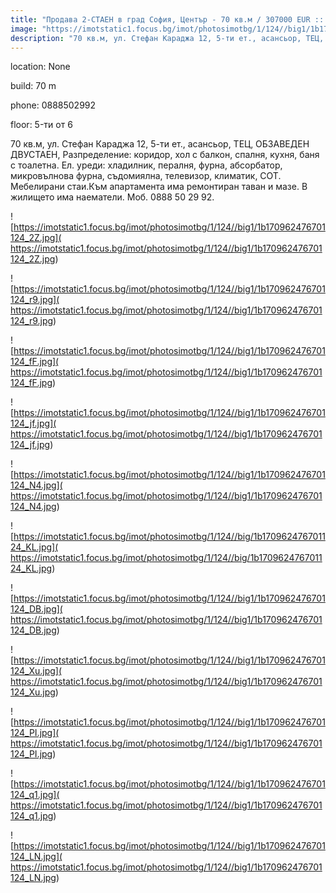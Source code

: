 ```yaml
---
title: "Продава 2-СТАЕН в град София, Център - 70 кв.м / 307000 EUR :: imot.bg Обява"
image: "https://imotstatic1.focus.bg/imot/photosimotbg/1/124//big1/1b170962476701124_7z.jpg"
description: "70 кв.м, ул. Стефан Караджа 12, 5-ти ет., асансьор, ТЕЦ, ОБЗАВЕДЕН ДВУСТАЕН, Разпределение: коридор, хол с балкон, спалня, кухня, баня с тоалетна. Ел. уреди: хладилник, пералня, фурна, абсорбатор, микровълнова фурна, съдомиялна, телевизор, климатик, СОТ. Мебелирани стаи.Към апартамента има ремонтиран таван и мазе. В жилището има наематели. Моб. 0888 50 29 92."
---
```


location: None

build: 70 m

phone: 0888502992

floor: 5-ти от 6

70 кв.м, ул. Стефан Караджа 12, 5-ти ет., асансьор, ТЕЦ, ОБЗАВЕДЕН ДВУСТАЕН, Разпределение: коридор, хол с балкон, спалня, кухня, баня с тоалетна. Ел. уреди: хладилник, пералня, фурна, абсорбатор, микровълнова фурна, съдомиялна, телевизор, климатик, СОТ. Мебелирани стаи.Към апартамента има ремонтиран таван и мазе. В жилището има наематели. Моб. 0888 50 29 92.


![https://imotstatic1.focus.bg/imot/photosimotbg/1/124//big1/1b170962476701124_2Z.jpg]( https://imotstatic1.focus.bg/imot/photosimotbg/1/124//big1/1b170962476701124_2Z.jpg)


![https://imotstatic1.focus.bg/imot/photosimotbg/1/124//big1/1b170962476701124_r9.jpg]( https://imotstatic1.focus.bg/imot/photosimotbg/1/124//big1/1b170962476701124_r9.jpg)


![https://imotstatic1.focus.bg/imot/photosimotbg/1/124//big1/1b170962476701124_fF.jpg]( https://imotstatic1.focus.bg/imot/photosimotbg/1/124//big1/1b170962476701124_fF.jpg)


![https://imotstatic1.focus.bg/imot/photosimotbg/1/124//big1/1b170962476701124_jf.jpg]( https://imotstatic1.focus.bg/imot/photosimotbg/1/124//big1/1b170962476701124_jf.jpg)


![https://imotstatic1.focus.bg/imot/photosimotbg/1/124//big1/1b170962476701124_N4.jpg]( https://imotstatic1.focus.bg/imot/photosimotbg/1/124//big1/1b170962476701124_N4.jpg)


![https://imotstatic1.focus.bg/imot/photosimotbg/1/124//big/1b170962476701124_KL.jpg]( https://imotstatic1.focus.bg/imot/photosimotbg/1/124//big/1b170962476701124_KL.jpg)


![https://imotstatic1.focus.bg/imot/photosimotbg/1/124//big1/1b170962476701124_DB.jpg]( https://imotstatic1.focus.bg/imot/photosimotbg/1/124//big1/1b170962476701124_DB.jpg)


![https://imotstatic1.focus.bg/imot/photosimotbg/1/124//big1/1b170962476701124_Xu.jpg]( https://imotstatic1.focus.bg/imot/photosimotbg/1/124//big1/1b170962476701124_Xu.jpg)


![https://imotstatic1.focus.bg/imot/photosimotbg/1/124//big1/1b170962476701124_PI.jpg]( https://imotstatic1.focus.bg/imot/photosimotbg/1/124//big1/1b170962476701124_PI.jpg)


![https://imotstatic1.focus.bg/imot/photosimotbg/1/124//big1/1b170962476701124_q1.jpg]( https://imotstatic1.focus.bg/imot/photosimotbg/1/124//big1/1b170962476701124_q1.jpg)


![https://imotstatic1.focus.bg/imot/photosimotbg/1/124//big1/1b170962476701124_LN.jpg]( https://imotstatic1.focus.bg/imot/photosimotbg/1/124//big1/1b170962476701124_LN.jpg)


